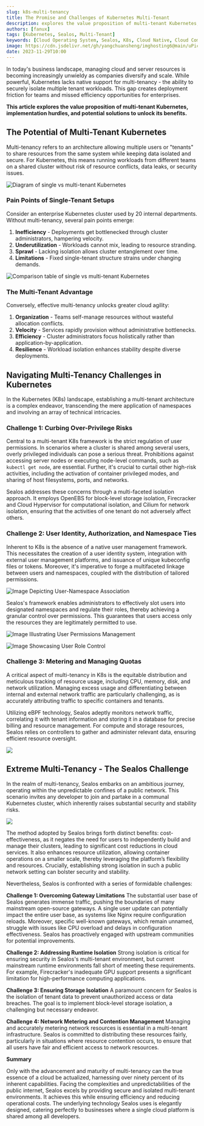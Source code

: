 ```yaml
---
slug: k8s-multi-tenancy
title: The Promise and Challenges of Kubernetes Multi-Tenant
description: explores the value proposition of multi-tenant Kubernetes, implementation hurdles, and potential solutions to unlock its benefits.
authors: [fanux]
tags: [Kubernetes, Sealos, Multi-Tenant]
keywords: [Cloud Operating System, Sealos, K8s, Cloud Native, Cloud Computing, Cloud OS, PaaS, Multi-Tenant, Runtime Isolation, Namespace]
image: https://cdn.jsdelivr.net/gh/yangchuansheng/imghosting6@main/uPic/2023-11-29-17-36-fBsk9p.jpg
date: 2023-11-29T10:00
---
```


In today's business landscape, managing cloud and server resources is becoming increasingly unwieldy as companies diversify and scale. While powerful, Kubernetes lacks native support for multi-tenancy - the ability to securely isolate multiple tenant workloads. This gap creates deployment friction for teams and missed efficiency opportunities for enterprises.

**This article explores the value proposition of multi-tenant Kubernetes, implementation hurdles, and potential solutions to unlock its benefits.**

<!--truncate-->

## The Potential of Multi-Tenant Kubernetes

Multi-tenancy refers to an architecture allowing multiple users or "tenants" to share resources from the same system while keeping data isolated and secure. For Kubernetes, this means running workloads from different teams on a shared cluster without risk of resource conflicts, data leaks, or security issues.

![Diagram of single vs multi-tenant Kubernetes](https://cdn.jsdelivr.net/gh/yangchuansheng/imghosting6@main/uPic/2023-11-29-10-34-rLPyaY.jpg)

### Pain Points of Single-Tenant Setups

Consider an enterprise Kubernetes cluster used by 20 internal departments. Without multi-tenancy, several pain points emerge:

1. **Inefficiency** - Deployments get bottlenecked through cluster administrators, hampering velocity.
2. **Underutilization** - Workloads cannot mix, leading to resource stranding.
3. **Sprawl** - Lacking isolation allows cluster entanglement over time.
4. **Limitations** - Fixed single-tenant structure strains under changing demands.

![Comparison table of single vs multi-tenant Kubernetes](https://cdn.jsdelivr.net/gh/yangchuansheng/imghosting6@main/uPic/2023-11-29-15-53-DGg4ig.png)

### The Multi-Tenant Advantage

Conversely, effective multi-tenancy unlocks greater cloud agility:

1. **Organization** - Teams self-manage resources without wasteful allocation conflicts.
2. **Velocity** - Services rapidly provision without administrative bottlenecks.
3. **Efficiency** - Cluster administrators focus holistically rather than application-by-application.
4. **Resilience** - Workload isolation enhances stability despite diverse deployments.

## Navigating Multi-Tenancy Challenges in Kubernetes

In the Kubernetes (K8s) landscape, establishing a multi-tenant architecture is a complex endeavor, transcending the mere application of namespaces and involving an array of technical intricacies.

### Challenge 1: Curbing Over-Privilege Risks

Central to a multi-tenant K8s framework is the strict regulation of user permissions. In scenarios where a cluster is shared among several users, overly privileged individuals can pose a serious threat. Prohibitions against accessing server nodes or executing node-level commands, such as `kubectl get node`, are essential. Further, it's crucial to curtail other high-risk activities, including the activation of container privileged modes, and sharing of host filesystems, ports, and networks.

Sealos addresses these concerns through a multi-faceted isolation approach. It employs OpenEBS for block-level storage isolation, Firecracker and Cloud Hypervisor for computational isolation, and Cilium for network isolation, ensuring that the activities of one tenant do not adversely affect others.

### Challenge 2: User Identity, Authorization, and Namespace Ties

Inherent to K8s is the absence of a native user management framework. This necessitates the creation of a user identity system, integration with external user management platforms, and issuance of unique kubeconfig files or tokens. Moreover, it's imperative to forge a multifaceted linkage between users and namespaces, coupled with the distribution of tailored permissions.

![Image Depicting User-Namespace Association](https://cdn.jsdelivr.net/gh/yangchuansheng/imghosting6@main/uPic/2023-11-29-10-34-Dfn5xa.png)

Sealos's framework enables administrators to effectively slot users into designated namespaces and regulate their roles, thereby achieving a granular control over permissions. This guarantees that users access only the resources they are legitimately permitted to use.

![Image Illustrating User Permissions Management](https://cdn.jsdelivr.net/gh/yangchuansheng/imghosting6@main/uPic/2023-11-29-10-34-wknQxI.png)

![Image Showcasing User Role Control](https://cdn.jsdelivr.net/gh/yangchuansheng/imghosting6@main/uPic/2023-11-29-10-34-RQFrTB.png)

### Challenge 3: Metering and Managing Quotas

A critical aspect of multi-tenancy in K8s is the equitable distribution and meticulous tracking of resource usage, including CPU, memory, disk, and network utilization. Managing excess usage and differentiating between internal and external network traffic are particularly challenging, as is accurately attributing traffic to specific containers and tenants.

Utilizing eBPF technology, Sealos adeptly monitors network traffic, correlating it with tenant information and storing it in a database for precise billing and resource management. For compute and storage resources, Sealos relies on controllers to gather and administer relevant data, ensuring efficient resource oversight.

![](https://cdn.jsdelivr.net/gh/yangchuansheng/imghosting6@main/uPic/2023-11-29-10-36-HsycaI.png)

## Extreme Multi-Tenancy - The Sealos Challenge

In the realm of multi-tenancy, Sealos embarks on an ambitious journey, operating within the unpredictable confines of a public network. This scenario invites any developer to join and partake in a communal Kubernetes cluster, which inherently raises substantial security and stability risks.

![](https://cdn.jsdelivr.net/gh/yangchuansheng/imghosting6@main/uPic/2023-11-29-10-54-kbCMsN.png)

The method adopted by Sealos brings forth distinct benefits: cost-effectiveness, as it negates the need for users to independently build and manage their clusters, leading to significant cost reductions in cloud services. It also enhances resource utilization, allowing container operations on a smaller scale, thereby leveraging the platform’s flexibility and resources. Crucially, establishing strong isolation in such a public network setting can bolster security and stability.

Nevertheless, Sealos is confronted with a series of formidable challenges:

**Challenge 1: Overcoming Gateway Limitations** The substantial user base of Sealos generates immense traffic, pushing the boundaries of many mainstream open-source gateways. A single user update can potentially impact the entire user base, as systems like Nginx require configuration reloads. Moreover, specific well-known gateways, which remain unnamed, struggle with issues like CPU overload and delays in configuration effectiveness. Sealos has proactively engaged with upstream communities for potential improvements.

**Challenge 2: Addressing Runtime Isolation** Strong isolation is critical for ensuring security in Sealos's multi-tenant environment, but current mainstream runtime environments fall short of meeting these requirements. For example, Firecracker's inadequate GPU support presents a significant limitation for high-performance computing applications.

**Challenge 3: Ensuring Storage Isolation** A paramount concern for Sealos is the isolation of tenant data to prevent unauthorized access or data breaches. The goal is to implement block-level storage isolation, a challenging but necessary endeavor.

**Challenge 4: Network Metering and Contention Management** Managing and accurately metering network resources is essential in a multi-tenant infrastructure. Sealos is committed to distributing these resources fairly, particularly in situations where resource contention occurs, to ensure that all users have fair and efficient access to network resources.

**Summary**

Only with the advancement and maturity of multi-tenancy can the true essence of a cloud be actualized, harnessing over ninety percent of its inherent capabilities. Facing the complexities and unpredictabilities of the public internet, Sealos excels by providing secure and isolated multi-tenant environments. It achieves this while ensuring efficiency and reducing operational costs. The underlying technology Sealos uses is elegantly designed, catering perfectly to businesses where a single cloud platform is shared among all developers.